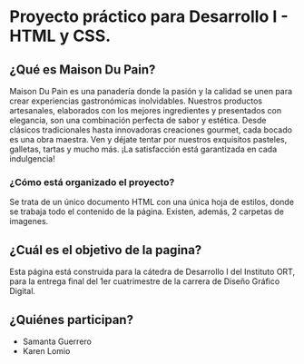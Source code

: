 # Proyecto práctico para Desarrollo I - HTML y CSS.

## ¿Qué es Maison Du Pain?

Maison Du Pain es una panadería donde la pasión y la calidad se unen para crear experiencias gastronómicas inolvidables. Nuestros productos artesanales, elaborados con los mejores ingredientes y presentados con elegancia, son una combinación perfecta de sabor y estética. Desde clásicos tradicionales hasta innovadoras creaciones gourmet, cada bocado es una obra maestra. Ven y déjate tentar por nuestros exquisitos pasteles, galletas, tartas y mucho más. ¡La satisfacción está garantizada en cada indulgencia!

### ¿Cómo está organizado el proyecto?

Se trata de un único documento HTML con una única hoja de estilos, donde se trabaja todo el contenido de la página. Existen, además, 2 carpetas de imagenes.

## ¿Cuál es el objetivo de la pagina?

Esta página está construida para la cátedra de Desarrollo I del Instituto ORT, para la entrega final del 1er cuatrimestre de la carrera de Diseño Gráfico Digital.

## ¿Quiénes participan?

* Samanta Guerrero
* Karen Lomio
